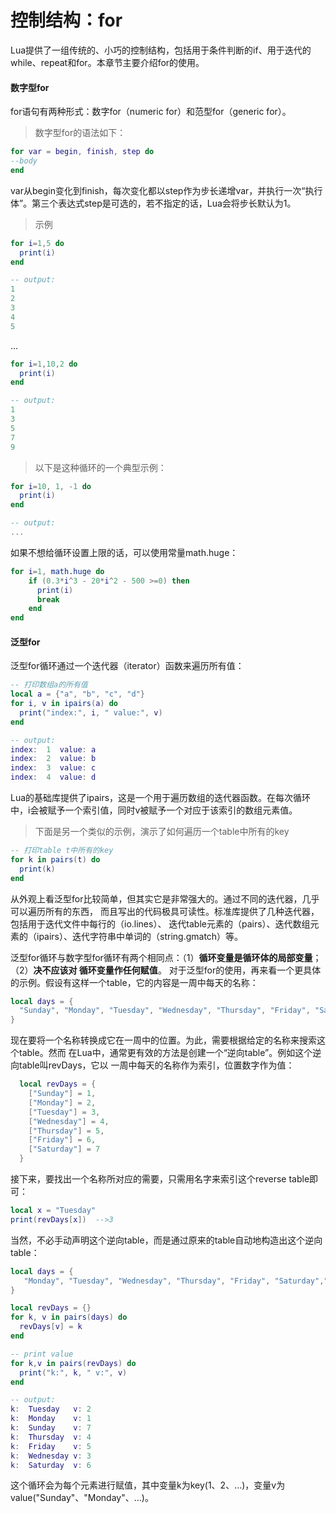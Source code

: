 # 控制结构：for

Lua提供了一组传统的、小巧的控制结构，包括用于条件判断的if、用于迭代的while、repeat和for。本章节主要介绍for的使用。

#### 数字型for

for语句有两种形式：数字for（numeric for）和范型for（generic for）。

> 数字型for的语法如下：

```lua
for var = begin, finish, step do
--body
end
```

var从begin变化到finish，每次变化都以step作为步长递增var，并执行一次“执行体”。第三个表达式step是可选的，若不指定的话，Lua会将步长默认为1。

> 示例

```lua
for i=1,5 do
  print(i)
end

-- output:
1
2
3
4
5
```

...

```lua
for i=1,10,2 do
  print(i)
end

-- output:
1
3
5
7
9
```



> 以下是这种循环的一个典型示例：

```lua
for i=10, 1, -1 do
  print(i)
end

-- output:
...
```

如果不想给循环设置上限的话，可以使用常量math.huge：

```lua
for i=1, math.huge do
    if (0.3*i^3 - 20*i^2 - 500 >=0) then
      print(i)
      break
    end
end
```

#### 泛型for

泛型for循环通过一个迭代器（iterator）函数来遍历所有值：

```lua
-- 打印数组a的所有值
local a = {"a", "b", "c", "d"}
for i, v in ipairs(a) do
  print("index:", i, " value:", v)
end

-- output:
index:  1  value: a
index:  2  value: b
index:  3  value: c
index:  4  value: d
```

Lua的基础库提供了ipairs，这是一个用于遍历数组的迭代器函数。在每次循环中，i会被赋予一个索引值，同时v被赋予一个对应于该索引的数组元素值。

> 下面是另一个类似的示例，演示了如何遍历一个table中所有的key

```lua
-- 打印table t中所有的key
for k in pairs(t) do
  print(k)
end
```

从外观上看泛型for比较简单，但其实它是非常强大的。通过不同的迭代器，几乎可以遍历所有的东西，
而且写出的代码极具可读性。标准库提供了几种迭代器，包括用于迭代文件中每行的（io.lines）、
迭代table元素的（pairs）、迭代数组元素的（ipairs）、迭代字符串中单词的（string.gmatch）等。

泛型for循环与数字型for循环有两个相同点：（1）**循环变量是循环体的局部变量**；（2）**决不应该对
循环变量作任何赋值**。
对于泛型for的使用，再来看一个更具体的示例。假设有这样一个table，它的内容是一周中每天的名称：

```lua
local days = {
  "Sunday", "Monday", "Tuesday", "Wednesday", "Thursday", "Friday", "Saturday"
}
```

现在要将一个名称转换成它在一周中的位置。为此，需要根据给定的名称来搜索这个table。然而
在Lua中，通常更有效的方法是创建一个“逆向table”。例如这个逆向table叫revDays，它以
一周中每天的名称作为索引，位置数字作为值：

```lua
  local revDays = {
    ["Sunday"] = 1,
    ["Monday"] = 2,
    ["Tuesday"] = 3,
    ["Wednesday"] = 4,
    ["Thursday"] = 5,
    ["Friday"] = 6,
    ["Saturday"] = 7
  }
```

接下来，要找出一个名称所对应的需要，只需用名字来索引这个reverse table即可：

```lua
local x = "Tuesday"
print(revDays[x])  -->3
```

当然，不必手动声明这个逆向table，而是通过原来的table自动地构造出这个逆向table：

```lua
local days = {
   "Monday", "Tuesday", "Wednesday", "Thursday", "Friday", "Saturday","Sunday"
}

local revDays = {}
for k, v in pairs(days) do
  revDays[v] = k
end

-- print value
for k,v in pairs(revDays) do
  print("k:", k, " v:", v)
end

-- output:
k:  Tuesday   v: 2
k:  Monday    v: 1
k:  Sunday    v: 7
k:  Thursday  v: 4
k:  Friday    v: 5
k:  Wednesday v: 3
k:  Saturday  v: 6
```

这个循环会为每个元素进行赋值，其中变量k为key(1、2、...)，变量v为value("Sunday"、"Monday"、...)。
